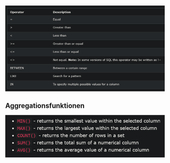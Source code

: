 ![sql-where](sql-where.png)


## Aggregationsfunktionen

![sql-aggregationsfunktionen](sql-aggregationsfunktionen.png)
